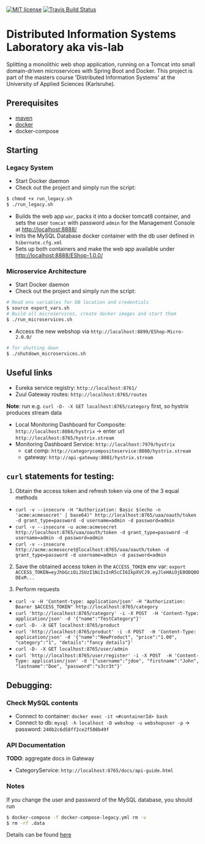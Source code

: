 [![MIT license](http://img.shields.io/badge/license-MIT-brightgreen.svg)](http://opensource.org/licenses/MIT)
[![Travis Build Status](https://travis-ci.org/mavogel/vis-lab.svg?branch=master)](https://travis-ci.org/mavogel/vis-lab)

# Distributed Information Systems Laboratory aka vis-lab
Splitting a monolithic web shop application, running on a Tomcat into small domain-driven microservices with Spring Boot and Docker. This project is part of the masters course 'Distributed Information Systems' at the University of Applied Sciences (Karlsruhe).

## Prerequisites
- [maven](https://maven.apache.org/)
- [docker](https://docker.com)
- docker-compose

## Starting
### Legacy System
- Start Docker daemon
- Check out the project and simply run the script:
```bash
$ chmod +x run_legacy.sh
$ ./run_legacy.sh
```
- Builds the web app `war`, packs it into a docker tomcat8 container,
and sets the user `tomcat` with password `admin` for the Management Console at [http://localhost:8888/](http://localhost:8888/)
- Inits the MySQL Database docker container with the db user defined in `hibernate.cfg.xml`
- Sets up both containers and make the web app available under [http://localhost:8888/EShop-1.0.0/](http://localhost:8888/EShop-1.0.0/)

### Microservice Architecture
- Start Docker daemon
- Check out the project and simply run the script:
```bash
# Read env variables for DB location and credentials
$ source export_vars.sh
# Build all microservices, create docker images and start them
$ ./run_microservices.sh
```
- Access the new webshop via `http://localhost:8899/EShop-Micro-2.0.0/`

```bash
# for shutting down
$ ./shutdown_microservices.sh
```
## Useful links
- Eureka service registry: `http://localhost:8761/`
- Zuul Gateway routes: `http://localhost:8765/routes`

**Note**: run e.g. `curl -D- -X GET localhost:8765/category` first, so hystrix produces stream data
- Local Monitoring Dashboard for Composite: `http://localhost:8084/hystrix` -> enter url `http://localhost:8765/hystrix.stream` 
- Monitoring Dashboard Service: `http://localhost:7979/hystrix` 
  - cat comp: `http://categorycompositeservice:8080/hystrix.stream`
  - gateway: `http://api-gateway:8081/hystrix.stream`

## `curl` statements for testing:
1. Obtain the access token and refresh token via one of the 3 equal methods
  - `curl -v --insecure -H "Authorization: Basic $(echo -n 'acme:acmesecret' | base64)" http://localhost:8765/uaa/oauth/token -d grant_type=password -d username=admin -d password=admin`
  - `curl -v --insecure -u acme:acmesecret http://localhost:8765/uaa/oauth/token -d grant_type=password -d username=admin -d password=admin`
  - `curl -v --insecure http://acme:acmesecret@localhost:8765/uaa/oauth/token -d grant_type=password -d username=admin -d password=admin`
  
2. Save the obtained access token in the `ACCESS_TOKEN` env var:
`export ACCESS_TOKEN=eyJhbGciOiJSUzI1NiIsInR5cCI6IkpXVCJ9.eyJleHAiOjE0ODQ0ODExM...`

3. Perform requests
- `curl -v -H 'Content-type: application/json' -H "Authorization: Bearer $ACCESS_TOKEN" http://localhost:8765/category`
- `curl 'http://localhost:8765/category' -i -X POST  -H 'Content-Type: application/json' -d '{"name":"TestCategory"}'`
- `curl -D- -X GET localhost:8765/product`
- `curl 'http://localhost:8765/product' -i -X POST  -H 'Content-Type: application/json' -d '{"name":"NewProduct", "price":"1.00", "category":"1", "details":"fancy details"}'`
- `curl -D- -X GET localhost:8765/user/admin`
- `curl 'http://localhost:8765/user/register' -i -X POST  -H 'Content-Type: application/json' -d '{"username":"jdoe", "firstname":"John", "lastname":"Doe", "password":"s3cr3t"}'`

## Debugging:
### Check MySQL contents
- Connect to container: `docker exec -it <#containerId> bash`
- Connect to db: `mysql -h localhost -D webshop -u webshopuser -p` -> password: `240b2c6d58ff2ce2f508b49f`


### API Documentation
**TODO**: aggregate docs in Gateway
- CategoryService: `http://localhost:8765/docs/api-guide.html`


### Notes
If you change the user and password of the MySQL database, you should run
```bash
$ docker-compose -f docker-compose-legacy.yml rm -v
$ rm -rf .data
```
Details can be found [here](https://github.com/docker-library/mysql/issues/51)

